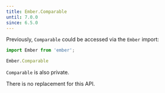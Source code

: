 ```yaml
---
title: Ember.Comparable
until: 7.0.0
since: 6.5.0
---
```



Previously, `Comparable` could be accessed via the `Ember` import:
```js
import Ember from 'ember';

Ember.Comparable
```
`Comparable` is also private.

There is no replacement for this API.
